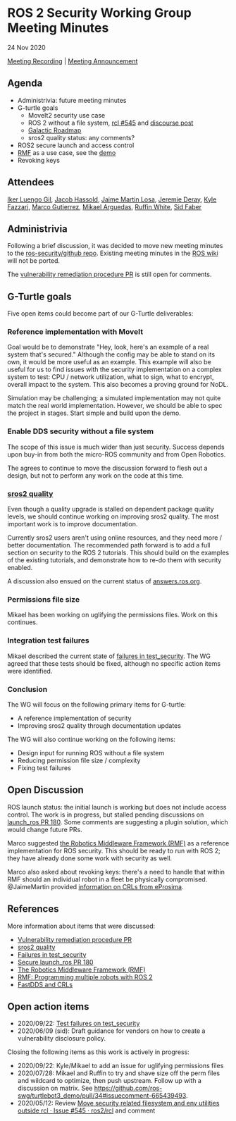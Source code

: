 # ROS 2 Security Working Group Meeting Minutes
24 Nov 2020

[Meeting Recording](https://youtu.be/7ZJidRtTqXI) | [Meeting Announcement](https://discourse.ros.org/t/security-wg-meeting/17519)


## Agenda

- Administrivia: future meeting minutes
- G-turtle goals
  - MoveIt2 security use case
  - ROS 2 without a file system, [rcl #545](https://github.com/ros2/rcl/issues/545) and [discourse post](https://discourse.ros.org/t/ros-2-without-a-file-system/16942)
  - [Galactic Roadmap](https://index.ros.org/doc/ros2/Roadmap/#id2) 
  - sros2 quality status: any comments?
- ROS2 secure launch and access control
- [RMF](https://osrf.github.io/ros2multirobotbook) as a use case, see the [demo](https://github.com/osrf/rmf_demos)
- Revoking keys

## Attendees
[Iker Luengo Gil](https://github.com/IkerLuengo),
[Jacob Hassold](https://github.com/jhdcs),
[Jaime Martin Losa](https://github.com/JaimeMartin),
[Jeremie Deray](https://github.com/artivis),
[Kyle Fazzari](https://github.com/kyrofa),
[Marco Gutierrez](https://github.com/marcoag),
[Mikael Arguedas](https://github.com/mikaelarguedas),
[Ruffin White](https://github.com/ruffsl),
[Sid Faber](https://github.com/sidfaber)


## Administrivia

Following a brief discussion, it was decided to move new meeting minutes to the [ros-security/github repo](https://github.com/ros-security/community). Existing meeting minutes in the [ROS wiki](http://wiki.ros.org/ROS2/WorkingGroups/Security) will not be ported.

The [vulnerability remediation procedure PR](https://github.com/ros-security/community/pull/8) is still open for comments.


## G-Turtle goals

Five open items could become part of our G-Turtle deliverables:

### Reference implementation with MoveIt

Goal would be to demonstrate "Hey, look, here's an example of a real system that's secured." Although the config may be able to stand on its own, it would be more useful as an example.
This example will also be useful for us to find issues with the security implementation on a complex system to test: CPU / network utilization, what to sign, what to encrypt, overall impact to the system.
This also becomes a proving ground for NoDL.

Simulation may be challenging; a simulated implementation may not quite match the real world implementation. However, we should be able to spec the project in stages. Start simple and build upon the demo.

### Enable DDS security without a file system

The scope of this issue is much wider than just security. Success depends upon buy-in from both the micro-ROS community and from Open Robotics.

The agrees to continue to move the discussion forward to flesh out a design, but not to perform any work on the code at this time.

### [sros2 quality](https://github.com/ros2/sros2/issues/217)

Even though a quality upgrade is stalled on dependent package quality levels, we should continue working on improving sros2 quality. The most important work is to improve documentation.

Currently sros2 users aren't using online resources, and they need more / better documentation. The recommended path forward is to add a full section on security to the ROS 2 tutorials. This should build on the examples of the existing tutorials, and demonstrate how to re-do them with security enabled.

A discussion also ensued on the current status of [answers.ros.org](https://answers.ros.org/questions/).

### Permissions file size

Mikael has been working on uglifying the permissions files. Work on this continues.

### Integration test failures

Mikael described the current state of [failures in test_security](https://github.com/ros2/system_tests/issues/446). The WG agreed that these tests should be fixed, although no specific action items were identified.

### Conclusion
The WG will focus on the following primary items for G-turtle:

- A reference implementation of security
- Improving sros2 quality through documentation updates

The WG will also continue working on the following items:

- Design input for running ROS without a file system
- Reducing permission file size / complexity
- Fixing test failures

## Open Discussion
ROS launch status: the initial launch is working but does not include access control. The work is in progress, but stalled pending discussions on [launch_ros PR 180](https://github.com/ros2/launch_ros/pull/180). Some comments are suggesting a plugin solution, which would change future PRs.

Marco suggested [the Robotics Middleware Framework (RMF)](https://github.com/osrf/rmf_demos) as a reference implementation for ROS security. This should be ready to run with ROS 2; they have already done some work with security as well.

Marco also asked about revoking keys: there's a need to handle that within RMF should an individual robot in a fleet be physically compromised. @JaimeMartin provided [information on CRLs from eProsima](https://fast-dds.docs.eprosima.com/en/latest/fastdds/security/auth_plugin/auth_plugin.html#generating-the-certificate-revocation-list-crl).

## References
More information about items that were discussed:
- [Vulnerability remediation procedure PR](https://github.com/ros-security/community/pull/8)
- [sros2 quality](https://github.com/ros2/sros2/issues/217)
- [Failures in test_security](https://github.com/ros2/system_tests/issues/446)
- [Secure launch_ros PR 180](https://github.com/ros2/launch_ros/pull/180)
- [The Robotics Middleware Framework (RMF)](https://github.com/osrf/rmf_demos)
- [RMF: Programming multiple robots with ROS 2](https://osrf.github.io/ros2multirobotbook/)
- [FastDDS and CRLs](https://fast-dds.docs.eprosima.com/en/latest/fastdds/security/auth_plugin/auth_plugin.html#generating-the-certificate-revocation-list-crl)

## Open action items

- 2020/09/22: [Test failures on test_security](https://github.com/ros2/system_tests/issues/446)
- 2020/06/09 (sid): Draft guidance for vendors on how to create a vulnerability disclosure policy.

Closing the following items as this work is actively in progress:

- 2020/09/22: Kyle/Mikael to add an issue for uglifying permissions files
- 2020/07/28: Mikael and Ruffin to try and shave size off the perm files and wildcard to optimize, then push upstream. Follow up with a discussion on matrix. See https://github.com/ros-swg/turtlebot3_demo/pull/34#issuecomment-665439493.
- 2020/05/12: Review [Move security related filesystem and env utilities outside rcl · Issue #545 · ros2/rcl](https://github.com/ros2/rcl/issues/545) and comment

